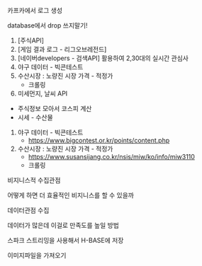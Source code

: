 카프카에서 로그 생성



database에서 drop 쓰지말기!



1. [주식API] 
2. [게임 결과 로그 - 리그오브레전드]
3. [네이버developers - 검색API]
   활용하여 2,30대의 실시간 관심사
4. 야구 데이터 - 빅콘테스트 
5. 수산시장 : 노량진 시장 가격 - 적정가 
   - 크롤링
6. 미세먼지, 날씨 API

- 주식정보 모아서 코스피 계산
- 시세 - 수산물



1. 야구 데이터 - 빅콘테스트 
   - https://www.bigcontest.or.kr/points/content.php
2. 수산시장 : 노량진 시장 가격 - 적정가 
   - https://www.susansijang.co.kr/nsis/miw/ko/info/miw3110 
   - 크롤링



비지니스적 수집관점

어떻게 하면 더 효율적인 비지니스를 할 수 있을까



데이터관점 수집

데이터가 많은데 이걸로 만족도를 높일 방법



스파크 스트리밍을 사용해서 H-BASE에 저장



이미지파일을 가져오기

